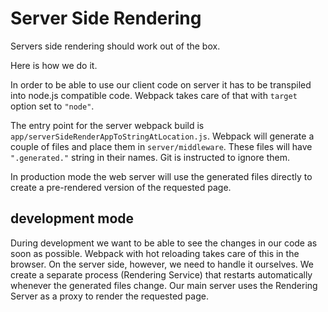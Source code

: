 # Server Side Rendering

Servers side rendering should work out of the box.

Here is how we do it.

In order to be able to use our client code on server it has to be transpiled into node.js compatible code.
Webpack takes care of that with `target` option set to `"node"`.

The entry point for the server webpack build is `app/serverSideRenderAppToStringAtLocation.js`.
Webpack will generate a couple of files and place them in `server/middleware`. These files
will have `".generated."` string in their names. Git is instructed to ignore them.

In production mode the web server will use the generated files directly to create a pre-rendered version of
the requested page.

## development mode

During development we want to be able to see the changes in our code as soon as possible.
Webpack with hot reloading takes care of this in the browser.
On the server side, however, we need to handle it ourselves.
We create a separate process (Rendering Service) that restarts automatically whenever the
generated files change. Our main server uses the Rendering Server as a proxy to render the requested page.
